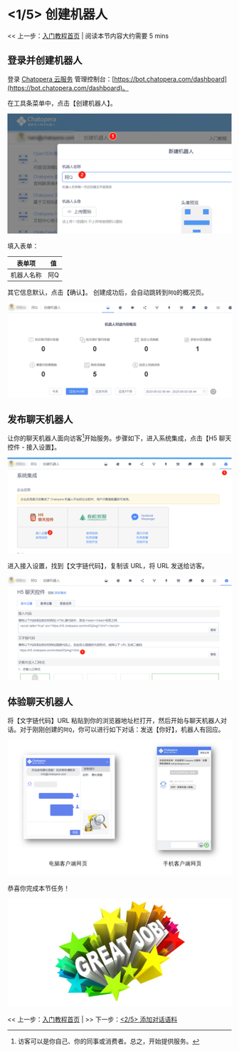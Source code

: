 <!-- markup:blank-line -->
# <1/5> 创建机器人

<< 上一步：[入门教程首页](https://docs.chatopera.com/products/chatbot-platform/tutorials/index.html) | <i class="glyphicon glyphicon-time"></i>阅读本节内容大约需要 5 mins <!-- markup:skip-line -->

## 登录并创建机器人

登录 [Chatopera 云服务](https://bot.chatopera.com/dashboard) 管理控制台：[https://bot.chatopera.com/dashboard](https://bot.chatopera.com/dashboard)。

在工具条菜单中，点击【创建机器人】。

![](../../../images/assets/screenshot_20230503085347.png)

填入表单：

| 表单项 | 值 |
| --- | --- |
| 机器人名称 | 阿Q |
<!-- markup:table-caption 创建机器人表单 -->

其它信息默认，点击【确认】。
创建成功后，会自动跳转到`阿Q`的概况页。

![机器人详情页](../../../images/assets/screenshot_20230503084438.png)

## 发布聊天机器人

让你的聊天机器人面向访客[^visitor]开始服务。步骤如下，进入系统集成，点击【H5 聊天控件 - 接入设置】。

![](../../../images/assets/screenshot_20230503084820.png)

进入接入设置，找到【文字链代码】，复制该 URL，将 URL 发送给访客。

![](../../../images/assets/screenshot_20230503084843.png)

## 体验聊天机器人

将【文字链代码】URL 粘贴到你的浏览器地址栏打开，然后开始与聊天机器人对话。对于刚刚创建的`阿Q`，你可以进行如下对话：发送【你好】，机器人有回应。

![](../../../images/assets/screenshot_20230424144739.png)

恭喜你完成本节任务！

![恭喜完成任务](../../../images/products/platform/congr-20210913-195053.png) <!-- markup:skip-line -->

<< 上一步：[入门教程首页](https://docs.chatopera.com/products/chatbot-platform/tutorials/index.html) | >> 下一步：[<2/5> 添加对话语料](https://docs.chatopera.com/products/chatbot-platform/tutorials/2-answer-faq.html) <!-- markup:skip-line -->


[^visitor]: 访客可以是你自己、你的同事或消费者。总之，开始提供服务。